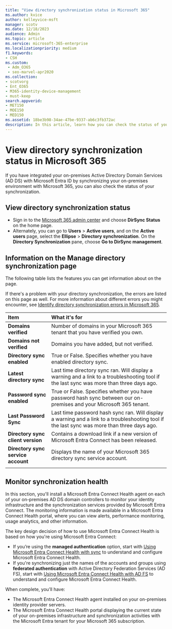 ```yaml
---
title: "View directory synchronization status in Microsoft 365"
ms.author: kvice
author: kelleyvice-msft
manager: scotv
ms.date: 12/18/2023
audience: Admin
ms.topic: article
ms.service: microsoft-365-enterprise
ms.localizationpriority: medium
f1.keywords:
- CSH
ms.custom: 
 - Adm_O365
 - seo-marvel-apr2020
ms.collection:
- scotvorg
- Ent_O365
- M365-identity-device-management
- must-keep
search.appverid:
- MET150
- MOE150
- MED150
ms.assetid: 18be3b98-34ae-47be-9337-ab6c3fb372ac
description: In this article, learn how you can check the status of your directory synchronization in Office 365.
---
```


# View directory synchronization status in Microsoft 365

If you have integrated your on-premises Active Directory Domain Services (AD DS) with Microsoft Entra ID by synchronizing your on-premises environment with Microsoft 365, you can also check the status of your synchronization.
  
## View directory synchronization status

- Sign in to the [Microsoft 365 admin center](https://admin.microsoft.com) and choose **DirSync Status** on the home page.
- Alternately, you can go to **Users** \> **Active users**, and on the **Active users** page, select the **Ellipse** \> **Directory synchronization**. On the **Directory Synchronization** pane, choose **Go to DirSync management**.

## Information on the Manage directory synchronization page

The following table lists the features you can get information about on the page.
  
If there's a problem with your directory synchronization, the errors are listed on this page as well. For more information about different errors you might encounter, see [Identify directory synchronization errors in Microsoft 365](identify-directory-synchronization-errors.md).
  
|Item|What it's for|
|:-----|:-----|
|**Domains verified** | Number of domains in your Microsoft 365 tenant that you have verified you own. |
|**Domains not verified** | Domains you have added, but not verified. |
|**Directory sync enabled** |True or False. Specifies whether you have enabled directory sync. |
|**Latest directory sync** | Last time directory sync ran. Will display a warning and a link to a troubleshooting tool if the last sync was more than three days ago. |
|**Password sync enabled** | True or False. Specifies whether you have password hash sync between our on-premises and your Microsoft 365 tenant. |
|**Last Password Sync** | Last time password hash sync ran. Will display a warning and a link to a troubleshooting tool if the last sync was more than three days ago. |
|**Directory sync client version** | Contains a download link if a new version of Microsoft Entra Connect has been released. |
|**Directory sync service account** | Displays the name of your Microsoft 365 directory sync service account. |
|||

## Monitor synchronization health

In this section, you'll install a Microsoft Entra Connect Health agent on each of your on-premises AD DS domain controllers to monitor your identity infrastructure and the synchronization services provided by Microsoft Entra Connect. The monitoring information is made available in a Microsoft Entra Connect Health portal, where you can view alerts, performance monitoring, usage analytics, and other information.

The key design decision of how to use Microsoft Entra Connect Health is based on how you're using Microsoft Entra Connect:

- If you’re using the **managed authentication** option, start with [Using Microsoft Entra Connect Health with sync](/azure/active-directory/connect-health/active-directory-aadconnect-health-sync) to understand and configure Microsoft Entra Connect Health.
- If you're synchronizing just the names of the accounts and groups using **federated authentication** with Active Directory Federation Services (AD FS), start with [Using Microsoft Entra Connect Health with AD FS](/azure/active-directory/connect-health/active-directory-aadconnect-health-adfs) to understand and configure Microsoft Entra Connect Health.

When complete, you’ll have:

- The Microsoft Entra Connect Health agent installed on your on-premises identity provider servers.
- The Microsoft Entra Connect Health portal displaying the current state of your on-premises infrastructure and synchronization activities with the Microsoft Entra tenant for your Microsoft 365 subscription.
